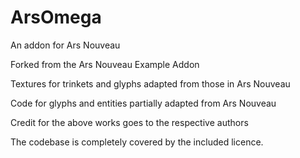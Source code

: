 # ArsOmega
An addon for Ars Nouveau

Forked from the Ars Nouveau Example Addon

Textures for trinkets and glyphs adapted from those in Ars Nouveau

Code for glyphs and entities partially adapted from Ars Nouveau

Credit for the above works goes to the respective authors

The codebase is completely covered by the included licence.
